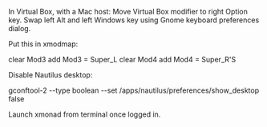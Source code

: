 In Virtual Box, with a Mac host:
  Move Virtual Box modifier to right Option key.
  Swap left Alt and left Windows key using Gnome keyboard
    preferences dialog.

Put this in xmodmap:

  clear Mod3
  add Mod3 = Super_L
  clear Mod4
  add Mod4 = Super_R'S

Disable Nautilus desktop:

  gconftool-2 --type boolean --set /apps/nautilus/preferences/show_desktop false

Launch xmonad from terminal once logged in.
